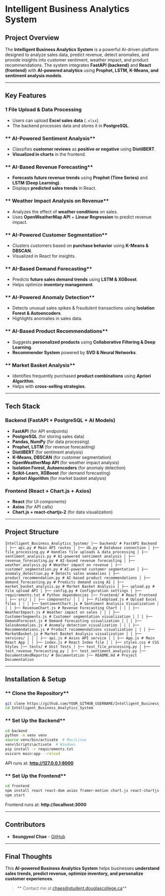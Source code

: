 #  Intelligent Business Analytics System 

##  Project Overview
The **Intelligent Business Analytics System** is a powerful AI-driven platform designed to analyze sales data, predict revenue, detect anomalies, and provide insights into customer sentiment, weather impact, and product recommendations. The system integrates **FastAPI (backend)** and **React (frontend)** with **AI-powered analytics** using **Prophet, LSTM, K-Means, and sentiment analysis models**.

---

##  **Key Features**
### **1️ File Upload & Data Processing**  
-  Users can upload **Excel sales data** (`.xlsx`).  
-  The backend processes data and stores it in **PostgreSQL**.

### ** AI-Powered Sentiment Analysis**  
-  Classifies **customer reviews** as **positive or negative** using **DistilBERT**.  
-  **Visualized in charts** in the frontend.

### ** AI-Based Revenue Forecasting**  
-  **Forecasts future revenue trends** using **Prophet (Time Series)** and **LSTM (Deep Learning)**.  
-  Displays **predicted sales trends** in React.

### ** Weather Impact Analysis on Revenue**  
-  Analyzes the effect of **weather conditions** on sales.  
-  Uses **OpenWeatherMap API** + **Linear Regression** to predict revenue impact.

### ** AI-Powered Customer Segmentation**  
-  Clusters customers based on **purchase behavior** using **K-Means & DBSCAN**.  
-  Visualized in React for insights.

### ** AI-Based Demand Forecasting**  
-  Predicts **future sales demand trends** using **LSTM & XGBoost**.  
-  Helps optimize **inventory management**.

### ** AI-Powered Anomaly Detection**  
-  Detects unusual sales spikes & fraudulent transactions using **Isolation Forest & Autoencoders**.  
-  Highlights anomalies in sales data.

### ** AI-Based Product Recommendations**  
-  Suggests **personalized products** using **Collaborative Filtering & Deep Learning**.  
-  **Recommender System** powered by **SVD & Neural Networks**.

### ** Market Basket Analysis**  
-  Identifies frequently purchased **product combinations** using **Apriori Algorithm**.  
-  Helps with **cross-selling strategies**.

---

##  **Tech Stack**
### **Backend (FastAPI + PostgreSQL + AI Models)**
- **FastAPI** (for API endpoints)
- **PostgreSQL** (for storing sales data)
- **Pandas, NumPy** (for data processing)
- **Prophet, LSTM** (for revenue forecasting)
- **DistilBERT** (for sentiment analysis)
- **K-Means, DBSCAN** (for customer segmentation)
- **OpenWeatherMap API** (for weather impact analysis)
- **Isolation Forest, Autoencoders** (for anomaly detection)
- **Scikit-Learn, XGBoost** (for demand forecasting)
- **Apriori Algorithm** (for market basket analysis)

### **Frontend (React + Chart.js + Axios)**
- **React** (for UI components)
- **Axios** (for API calls)
- **Chart.js + react-chartjs-2** (for data visualization)

---

##  **Project Structure**
```
Intelligent_Business_Analytics_System/ │── backend/ # FastAPI Backend │ ├── api.py # Main API routes │ ├── db.py # Database connection │ ├── file_processing.py # Handles file uploads & data processing │ ├── sentiment_analysis.py # AI-powered sentiment analysis │ ├── revenue_forecasting.py # AI-based revenue forecasting │ ├── weather_analysis.py # Weather impact on revenue │ ├── customer_segmentation.py # AI-powered customer segmentation │ ├── anomaly_detection.py # Detects sales anomalies │ ├── product_recommendation.py # AI-based product recommendations │ ├── demand_forecasting.py # Predicts demand using AI │ ├── market_basket_analysis.py # Market Basket Analysis │ ├── upload.py # File upload API │ ├── config.py # Configuration settings │ ├── requirements.txt # Python dependencies │── frontend/ # React Frontend │ ├── src/ │ │ ├── components/ │ │ │ ├── FileUpload.js # Upload Excel files │ │ │ ├── SentimentChart.js # Sentiment Analysis Visualization │ │ │ ├── RevenueChart.js # Revenue Forecasting Chart │ │ │ ├── WeatherImpact.js # Weather impact on sales │ │ │ ├── CustomerSegments.js # Customer segmentation visualization │ │ │ ├── DemandForecast.js # Demand forecasting visualization │ │ │ ├── SalesAnomalies.js # Anomaly detection visualization │ │ │ ├── Recommendations.js # Product recommendations visualization │ │ │ ├── MarketBasket.js # Market Basket Analysis visualization │ │ ├── services/ │ │ │ ├── api.js # Axios API service │ │ ├── App.js # Main React App │ │ ├── index.js # React Index file │ │ ├── styles.css # CSS Styles │── tests/ # Unit Tests │ ├── test_file_processing.py │ ├── test_revenue_forecasting.py │ ├── test_sentiment_analysis.py │── DocumentsAndReports/ # Documentation │── README.md # Project Documentation
```

---

##  **Installation & Setup**
### ** Clone the Repository**
```bash
git clone https://github.com/YOUR_GITHUB_USERNAME/Intelligent_Business_Analytics_System.git
cd Intelligent_Business_Analytics_System
```

### ** Set Up the Backend**
```bash
cd backend
python -m venv venv
source venv/bin/activate  # Mac/Linux
venv\Scripts\activate  # Windows
pip install -r requirements.txt
uvicorn main:app --reload
```
API runs at: **http://127.0.0.1:8000**

### ** Set Up the Frontend**
```bash
cd frontend
npm install react react-dom axios framer-motion chart.js react-chartjs-2 html2pdf.js
npm start
```
Frontend runs at: **http://localhost:3000**

---

##  **Contributors**
- **Seungyeol Chae** - [GitHub](https://github.com/Ed-chae)

---

##  **Final Thoughts**
This **AI-powered Business Analytics System** helps businesses **understand sales trends, predict revenue, optimize inventory, and personalize customer experiences**. 

>  ** Contact me at chaes@student.douglascollege.ca**  
